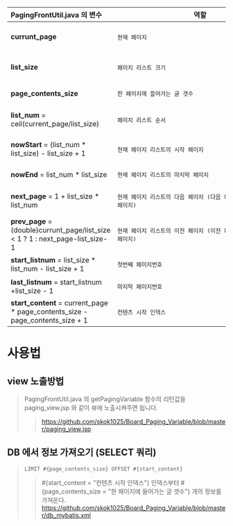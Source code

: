 

|PagingFrontUtil.java 의 변수|역할|예시|
|:------|---|------|
|**currunt_page**|<pre>현재 페이지</pre>|<pre> 페이징 모습이 "< 1 **2** 3 4 5 >" 인 경우 현재 페이지는 2</pre>|
|**list_size**|<pre>페이지 리스트 크기</pre>| <pre> 페이징 모습이 "< 1 2 3 4 5 >" 인 경우 페이지 리스트 크기는 5</pre> |
|**page_contents_size**|<pre>한 페이지에 들어가는 글 갯수</pre>||
|**list_num** = ceil(current_page/list_size)|<pre>페이지 리스트 순서</pre>|<pre> "< 1 2 3 4 5 >" 이면 페이지 리스트 순서는 1번째, "< 6 7 8 9 10 >" 이면 페이지 리스트 순서는 2번째</pre>|
|**nowStart** = (list_num * list_size) - list_size + 1|<pre>현재 페이지 리스트의 시작 페이지</pre>|<pre>"< 6 7 8 9 10 >" 이면 현재 페이지 리스트의 시작 페이지는 6</pre>|
|**nowEnd** = list_num * list_size|<pre>현재 페이지 리스트의 마지막 페이지</pre>|"< 6 7 8 9 10 >" 이면 현재 페이지 리스트의  페이지는 10</pre>|
|**next_page** = 1 + list_size * list_num|<pre>현재 페이지 리스트의 다음 페이지 (다음 페이지 리스트의 첫번째 페이지)</pre>|<pre> 현재 페이지리스트가 "< 6 7 8 9 10 >" 이면 다음 페이지는 11 </pre>|
|**prev_page** = (double)currunt_page/list_size < 1 ? 1 : next_page-list_size-1|<pre>현재 페이지 리스트의 이전 페이지 (이전 페이지 리스트의 마지막 페이지)</pre>|<pre> 현재 페이지리스트가 "< 11 12 13 14 15 >" 이면 이전 페이지는 10 </pre>|
|**start_listnum** = list_size * list_num - list_size + 1|<pre>첫번째 페이지번호</pre>||
|**last_listnum** = start_listnum +list_size - 1|<pre>마지막 페이지번호</pre>||
|**start_content** = current_page * page_contents_size - page_contents_size + 1|<pre>컨텐츠 시작 인덱스</pre>||

# 사용법

## view 노출방법
> PagingFrontUtil.java 의 getPagingVariable 함수의 리턴값을 paging_view.jsp 와 같이 뷰에 노출시켜주면 됩니다.
>> https://github.com/skok1025/Board_Paging_Variable/blob/master/paging_view.jsp

## DB 에서 정보 가져오기 (SELECT 쿼리)
> <code>LIMIT #{page_contents_size} OFFSET #{start_content}</code>
>> #{start_content = "컨텐츠 시작 인덱스"} 인덱스부터 #{page_contents_size = "한 페이지에 들어가는 글 갯수"} 개의 정보를 가져온다. 
>> https://github.com/skok1025/Board_Paging_Variable/blob/master/db_mybatis.xml
